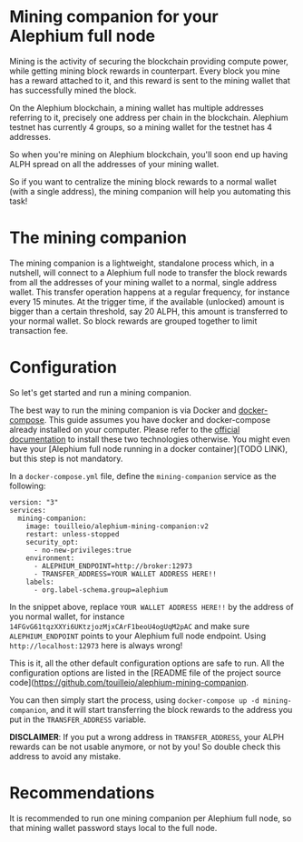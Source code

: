 Mining companion for your Alephium full node
====

Mining is the activity of securing the blockchain providing compute power, while getting
mining block rewards in counterpart. Every block you mine has a reward attached to it,
and this reward is sent to the mining wallet that has successfully mined the block.

On the Alephium blockchain, a mining wallet has multiple addresses referring to it,
precisely one address per chain in the blockchain.
Alephium testnet has currently 4 groups, so a mining wallet for the testnet has 4 addresses.

So when you're mining on Alephium blockchain, you'll soon end up having
ALPH spread on all the addresses of your mining wallet.

So if you want to centralize the mining block rewards
to a normal wallet (with a single address), the mining companion will help you automating this task!

# The mining companion

The mining companion is a lightweight, standalone process which, in a nutshell,
will connect to a Alephium full node to transfer the block rewards from all the addresses of your mining wallet
to a normal, single address wallet.
This transfer operation happens at a regular frequency, for instance every 15 minutes.
At the trigger time, if the available (unlocked) amount is bigger than a certain threshold,
say 20 ALPH, this amount is transferred to your normal wallet. So block rewards are grouped
together to limit transaction fee.

# Configuration

So let's get started and run a mining companion.

The best way to run the mining companion is via Docker and [docker-compose](https://docs.docker.com/compose/).
This guide assumes you have docker and docker-compose already installed
on your computer. Please refer to the [official documentation](https://docs.docker.com/compose/install/) to install
these two technologies otherwise.
You might even have your [Alephium full node running in a docker container](TODO LINK), but this step is not mandatory.

In a `docker-compose.yml` file, define the `mining-companion` service as the following:

```
version: "3"
services:
  mining-companion:
    image: touilleio/alephium-mining-companion:v2
    restart: unless-stopped
    security_opt:
      - no-new-privileges:true
    environment:
      - ALEPHIUM_ENDPOINT=http://broker:12973
      - TRANSFER_ADDRESS=YOUR WALLET ADDRESS HERE!!
    labels:
      - org.label-schema.group=alephium
```

In the snippet above, replace `YOUR WALLET ADDRESS HERE!!` by the address of you normal wallet, for instance
`14FGvG61tqzXXYi6UKtzjozMjxCArF1beoU4ogUqM2pAC` and make sure `ALEPHIUM_ENDPOINT` points to
your Alephium full node endpoint. Using `http://localhost:12973` here is always wrong!

This is it, all the other default configuration options are safe to run. All the configuration options
are listed in the [README file of the project source code](https://github.com/touilleio/alephium-mining-companion.

You can then simply start the process, using `docker-compose up -d mining-companion`, and it will
start transferring the block rewards to the address you put in the `TRANSFER_ADDRESS` variable.

**DISCLAIMER**: If you put a wrong address in `TRANSFER_ADDRESS`, your ALPH rewards can be not usable anymore, or not by you!
So double check this address to avoid any mistake.

# Recommendations

It is recommended to run one mining companion per Alephium full node, so that
mining wallet password stays local to the full node.
